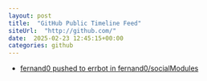 ```yaml
---
layout: post
title:  "GitHub Public Timeline Feed"
siteUrl:  "http://github.com/"
date:  2025-02-23 12:45:15+00:00
categories: github
---
```

*  [fernand0 pushed to errbot in fernand0/socialModules](https://github.com/fernand0/socialModules/compare/e7ceb0374b...7f1f87e701)
